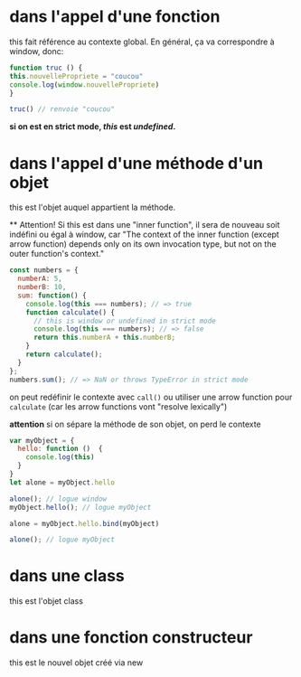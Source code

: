 # dans l'appel d'une fonction

this fait référence au contexte global. En général, ça va correspondre à window, donc:

```javascript
function truc () {
this.nouvellePropriete = "coucou"
console.log(window.nouvellePropriete)
}

truc() // renvoie "coucou"
```

**si on est en strict mode, *this* est *undefined*.**

# dans l'appel d'une méthode d'un objet

this est l'objet auquel appartient la méthode. 

** Attention! Si this est dans une "inner function", il sera de nouveau soit indéfini ou égal à window, car "The context of the inner function (except arrow function) depends only on its own invocation type, but not on the outer function's context."


```javascript
const numbers = {
  numberA: 5,
  numberB: 10,
  sum: function() {
    console.log(this === numbers); // => true
    function calculate() {
      // this is window or undefined in strict mode
      console.log(this === numbers); // => false
      return this.numberA + this.numberB;
    }
    return calculate();
  }
};
numbers.sum(); // => NaN or throws TypeError in strict mode
```

on peut redéfinir le contexte avec `call()` ou utiliser une arrow function pour `calculate` (car les arrow functions vont "resolve lexically")

**attention** si on sépare la méthode de son objet, on perd le contexte

```javascript
var myObject = {
  hello: function ()  {
    console.log(this)
  }
}
let alone = myObject.hello

alone(); // logue window
myObject.hello(); // logue myObject 

alone = myObject.hello.bind(myObject)

alone(); // logue myObject
```


# dans une class

this est l'objet class

# dans une fonction constructeur

this est le nouvel objet créé via new
